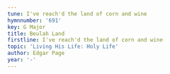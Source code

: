 ```yaml
---
tune: I've reach'd the land of corn and wine
hymnnumber: '691'
key: G Major
title: Beulah Land
firstline: I've reach'd the land of corn and wine
topic: 'Living His Life: Holy Life'
author: Edgar Page
year: '-'
---
```

